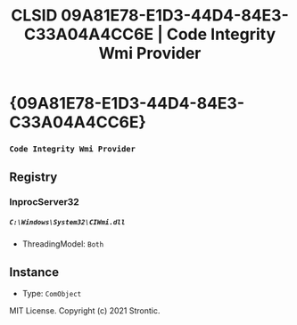 ﻿---
title: "CLSID 09A81E78-E1D3-44D4-84E3-C33A04A4CC6E | Code Integrity Wmi Provider"
excerpt: What is COM-Object CLSID 09A81E78-E1D3-44D4-84E3-C33A04A4CC6E?
---

# {09A81E78-E1D3-44D4-84E3-C33A04A4CC6E}

### `Code Integrity Wmi Provider`

## Registry


### InprocServer32

##### `C:\Windows\System32\CIWmi.dll`
* ThreadingModel: `Both`

## Instance

* Type: `ComObject`

MIT License. Copyright (c) 2021 Strontic.


